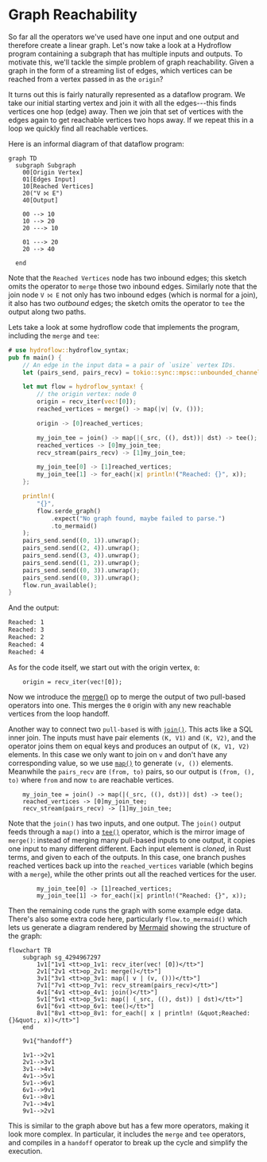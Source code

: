 # Graph Reachability

So far all the operators we've used have one input and one output and therefore
create a linear graph. Let's now take a look at a Hydroflow program containing
a subgraph that has multiple inputs and outputs.
To motivate this, we'll tackle the simple problem of graph reachability. Given
a graph in the form of a streaming list of edges, which vertices can be reached
from a vertex passed in as the `origin`?

It turns out this is fairly naturally represented as a dataflow program. We take
our initial starting vertex and join it with all the edges---this finds
vertices one hop (edge) away. Then we join that set of vertices with the edges again
to get reachable vertices two hops away. If we repeat this in a loop we quickly
find all reachable vertices.

<!-- Note about monotonicity? -->

Here is an informal diagram of that dataflow program:
```mermaid
graph TD
  subgraph Subgraph
    00[Origin Vertex]
    01[Edges Input]
    10[Reached Vertices]
    20("V ⨝ E")
    40[Output]

    00 --> 10
    10 --> 20
    20 ---> 10

    01 ---> 20
    20 --> 40
    
  end
```
Note that the `Reached Vertices` node has two inbound edges; this sketch omits the operator to `merge` those
two inbound edges. Similarly note that the join node `V ⨝ E` not only has two inbound edges (which is 
normal for a join), it also has two _outbound_ edges; the sketch omits the operator to `tee` the output along 
two paths.

Lets take a look at some hydroflow code that implements the program, including the `merge` and `tee`:

```rust
# use hydroflow::hydroflow_syntax;
pub fn main() {
    // An edge in the input data = a pair of `usize` vertex IDs.
    let (pairs_send, pairs_recv) = tokio::sync::mpsc::unbounded_channel::<(usize, usize)>();

    let mut flow = hydroflow_syntax! {
        // the origin vertex: node 0
        origin = recv_iter(vec![0]);
        reached_vertices = merge() -> map(|v| (v, ()));

        origin -> [0]reached_vertices;

        my_join_tee = join() -> map(|(_src, ((), dst))| dst) -> tee();
        reached_vertices -> [0]my_join_tee;
        recv_stream(pairs_recv) -> [1]my_join_tee;

        my_join_tee[0] -> [1]reached_vertices;
        my_join_tee[1] -> for_each(|x| println!("Reached: {}", x));
    };

    println!(
        "{}",
        flow.serde_graph()
            .expect("No graph found, maybe failed to parse.")
            .to_mermaid()
    );
    pairs_send.send((0, 1)).unwrap();
    pairs_send.send((2, 4)).unwrap();
    pairs_send.send((3, 4)).unwrap();
    pairs_send.send((1, 2)).unwrap();
    pairs_send.send((0, 3)).unwrap();
    pairs_send.send((0, 3)).unwrap();
    flow.run_available();
}
```

And the output:
```txt
Reached: 1
Reached: 3
Reached: 2
Reached: 4
Reached: 4
```

As for the code itself, we start out with the origin vertex, `0`:
```rust,ignore
    origin = recv_iter(vec![0]);
```

Now we introduce the [merge()](./surface_ops.md#merge) op to merge the output of 
two pull-based operators into one.
This merges the `0` origin with any new reachable vertices from the loop
handoff.

Another way to connect two `pull-based` is with [`join()`](./surface_ops.md#join).
This acts like a SQL inner join. The inputs must have pair elements `(K, V1)`
and `(K, V2)`, and the operator joins them on equal keys and produces an
output of `(K, V1, V2)` elements. In this case we only want to join on `v` and
don't have any corresponding value, so we use [`map()`](./surface_ops.md#map)
to generate `(v, ())` elements. Meanwhile the `pairs_recv` are `(from, to)` pairs,
so our output is `(from, (), to)` where `from` and now `to` are reachable
vertices.
```rust,ignore
    my_join_tee = join() -> map(|(_src, ((), dst))| dst) -> tee();
    reached_vertices -> [0]my_join_tee;
    recv_stream(pairs_recv) -> [1]my_join_tee;

```

Note that the `join()` has two inputs, and one output. The `join()` output feeds 
through a `map()` into a [`tee()`](./surface_ops.md#tee) operator,
which is the mirror image of `merge()`:  instead of merging many pull-based inputs to one output, 
it copies one input to many different different. Each input element is _cloned_, in Rust terms, and
given to each of the outputs.
In this case, one branch pushes reached vertices back up into the `reached_vertices` variable (which begins with a `merge`), while the other
prints out all the reached vertices for the user.
```rust,ignore
        my_join_tee[0] -> [1]reached_vertices;
        my_join_tee[1] -> for_each(|x| println!("Reached: {}", x));
```

Then the remaining code runs the graph with some example edge data. There's
also some extra code here, particularly `flow.to_mermaid()` which lets us
generate a diagram rendered by [Mermaid](https://mermaid-js.github.io/) showing
the structure of the graph:
```mermaid
flowchart TB
    subgraph sg_4294967297
        1v1["1v1 <tt>op_1v1: recv_iter(vec! [0])</tt>"]
        2v1["2v1 <tt>op_2v1: merge()</tt>"]
        3v1["3v1 <tt>op_3v1: map(| v | (v, ()))</tt>"]
        7v1["7v1 <tt>op_7v1: recv_stream(pairs_recv)</tt>"]
        4v1["4v1 <tt>op_4v1: join()</tt>"]
        5v1["5v1 <tt>op_5v1: map(| (_src, ((), dst)) | dst)</tt>"]
        6v1["6v1 <tt>op_6v1: tee()</tt>"]
        8v1["8v1 <tt>op_8v1: for_each(| x | println! (&quot;Reached: {}&quot;, x))</tt>"]
    end

    9v1{"handoff"}

    1v1-->2v1
    2v1-->3v1
    3v1-->4v1
    4v1-->5v1
    5v1-->6v1
    6v1-->9v1
    6v1-->8v1
    7v1-->4v1
    9v1-->2v1
```
This is similar to the graph above but has a few more operators, making it look
more complex. In particular, it includes the `merge` and `tee` operators, and compiles
in a `handoff` operator to break up the cycle and simplify the execution.
